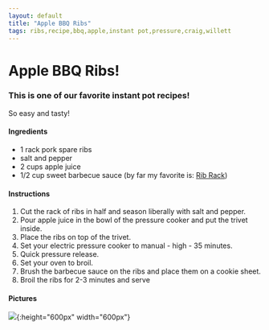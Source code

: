 ```yaml
---
layout: default
title: "Apple BBQ Ribs"
tags: ribs,recipe,bbq,apple,instant pot,pressure,craig,willett
---
```

# Apple BBQ Ribs!

### This is one of our favorite instant pot recipes!
So easy and tasty!

#### Ingredients
- 1 rack pork spare ribs
- salt and pepper
- 2 cups apple juice
- 1/2 cup sweet barbecue sauce (by far my favorite is:  [Rib Rack](http://www.theribrack.com/))

#### Instructions
1. Cut the rack of ribs in half and season liberally with salt and pepper.
2. Pour apple juice in the bowl of the pressure cooker and put the trivet inside.
3. Place the ribs on top of the trivet.
4. Set your electric pressure cooker to manual - high - 35 minutes.
5. Quick pressure release.
6. Set your oven to broil.
7. Brush the barbecue sauce on the ribs and place them on a cookie sheet.
8. Broil the ribs for 2-3 minutes and serve

#### Pictures
![]({{site.github.url}}/MainDishes/Images/InstantPotAppleBBQRibs.jpg){:height="600px" width="600px"}
